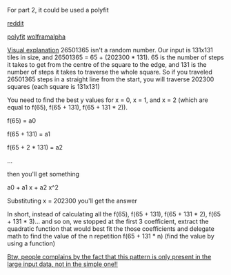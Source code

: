 For part 2, it could be used a polyfit

[reddit](https://www.reddit.com/r/adventofcode/comments/18nevo3/comment/keaiiq7/?utm_source=share&utm_medium=web3x&utm_name=web3xcss&utm_term=1&utm_content=share_button)

[polyfit](https://www.reddit.com/r/adventofcode/comments/18nevo3/comment/kebm6ak/?utm_source=share&utm_medium=web3x&utm_name=web3xcss&utm_term=1&utm_content=share_button)
[wolframalpha](https://www.wolframalpha.com/input?i=quadratic+fit+calculator&assumption=%7B%22F%22%2C+%22QuadraticFitCalculator%22%2C+%22data3x%22%7D+-%3E%22%7B0%2C+1%2C+2%7D%22&assumption=%7B%22F%22%2C+%22QuadraticFitCalculator%22%2C+%22data3y%22%7D+-%3E%22%7B3762%2C+33547%2C+93052%7D%22)

[Visual explanation](https://github.com/villuna/aoc23/wiki/A-Geometric-solution-to-advent-of-code-2023,-day-21)
26501365 isn't a random number. 
Our input is 131x131 tiles in size, and 26501365 = 65 + (202300 * 131). 
65 is the number of steps it takes to get from the centre of the square to the edge, and 131 is the number of steps it takes to traverse the whole square. 
So if you traveled 26501365 steps in a straight line from the start, you will traverse 202300 squares (each square is 131x131)


You need to find the best y values for x = 0, x = 1, and x = 2 (which are equal to f(65), f(65 + 131), f(65 + 131 * 2)).

f(65) = a0

f(65 + 131) = a1

f(65 + 2 * 131) = a2

...

then you'll get something 

a0 + a1 x + a2 x^2

Substituting x = 202300 you'll get the answer


In short, instead of calculating all the f(65), f(65 + 131), f(65 + 131 * 2), f(65 + 131 * 3)... and so on, we stopped at the first
3 coefficient, extract the quadratic function that would best fit the those coefficients and delegate math to find the value of the n repetition f(65 + 131 * n) (find the value by using a function)


[Btw, people complains by the fact that this pattern is only present in the large input data, not in the simple one!!](https://www.reddit.com/r/adventofcode/comments/18nol3m/comment/kecf2yx/?utm_source=share&utm_medium=web3x&utm_name=web3xcss&utm_term=1&utm_content=share_button)